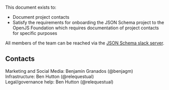 This document exists to:
- Document project contacts
- Satisfy the requirements for onboarding the JSON Schema project to the OpenJS Foundation which requires documentation of project contacts for specific purposes

All members of the team can be reached via the [JSON Schema slack server](https://json-schema.org/slack).

## Contacts

Marketing and Social Media: Benjamin Granados (@benjagm)\
Infrastructure: Ben Hutton (@relequestual)\
Legal/governance help: Ben Hutton (@relequestual)
